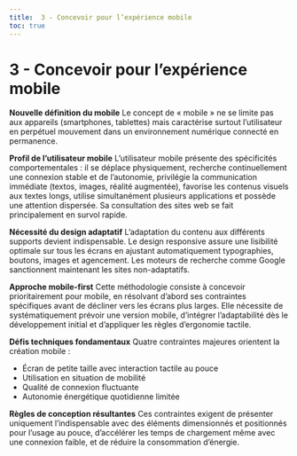 ```yaml
---
title:  3 - Concevoir pour l’expérience mobile
toc: true
---
```


# 3 - Concevoir pour l’expérience mobile

**Nouvelle définition du mobile**
Le concept de « mobile » ne se limite pas aux appareils (smartphones, tablettes) mais caractérise surtout l’utilisateur en perpétuel mouvement dans un environnement numérique connecté en permanence.

**Profil de l’utilisateur mobile**
L’utilisateur mobile présente des spécificités comportementales : il se déplace physiquement, recherche continuellement une connexion stable et de l’autonomie, privilégie la communication immédiate (textos, images, réalité augmentée), favorise les contenus visuels aux textes longs, utilise simultanément plusieurs applications et possède une attention dispersée. Sa consultation des sites web se fait principalement en survol rapide.

**Nécessité du design adaptatif**
L’adaptation du contenu aux différents supports devient indispensable. Le design responsive assure une lisibilité optimale sur tous les écrans en ajustant automatiquement typographies, boutons, images et agencement. Les moteurs de recherche comme Google sanctionnent maintenant les sites non-adaptatifs.

**Approche mobile-first**
Cette méthodologie consiste à concevoir prioritairement pour mobile, en résolvant d’abord ses contraintes spécifiques avant de décliner vers les écrans plus larges. Elle nécessite de systématiquement prévoir une version mobile, d’intégrer l’adaptabilité dès le développement initial et d’appliquer les règles d’ergonomie tactile.

**Défis techniques fondamentaux**
Quatre contraintes majeures orientent la création mobile :
- Écran de petite taille avec interaction tactile au pouce
- Utilisation en situation de mobilité
- Qualité de connexion fluctuante  
- Autonomie énergétique quotidienne limitée

**Règles de conception résultantes**
Ces contraintes exigent de présenter uniquement l’indispensable avec des éléments dimensionnés et positionnés pour l’usage au pouce, d’accélérer les temps de chargement même avec une connexion faible, et de réduire la consommation d’énergie.